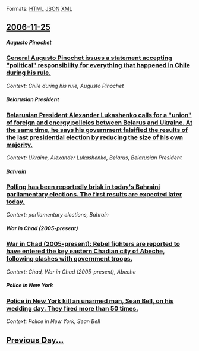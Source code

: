 
Formats: [HTML](2006/11/25/index.html)  [JSON](2006/11/25/index.json)  [XML](2006/11/25/index.xml)  

## [2006-11-25](/news/2006/11/25/index.md)

##### Augusto Pinochet
### [ General Augusto Pinochet issues a statement accepting "political" responsibility for everything that happened in Chile during his rule. ](/news/2006/11/25/general-augusto-pinochet-issues-a-statement-accepting-political-responsibility-for-everything-that-happened-in-chile-during-his-rule.md)
_Context: Chile during his rule, Augusto Pinochet_

##### Belarusian President
### [ Belarusian President Alexander Lukashenko calls for a "union" of foreign and energy policies between Belarus and Ukraine. At the same time, he says his government falsified the results of the last presidential election by reducing the size of his own majority. ](/news/2006/11/25/belarusian-president-alexander-lukashenko-calls-for-a-union-of-foreign-and-energy-policies-between-belarus-and-ukraine-at-the-same-time.md)
_Context: Ukraine, Alexander Lukashenko, Belarus, Belarusian President_

##### Bahrain
### [ Polling has been reportedly brisk in today's Bahraini parliamentary elections. The first results are expected later today. ](/news/2006/11/25/polling-has-been-reportedly-brisk-in-today-s-bahraini-parliamentary-elections-the-first-results-are-expected-later-today.md)
_Context: parliamentary elections, Bahrain_

##### War in Chad (2005-present)
### [ War in Chad (2005-present): Rebel fighters are reported to have entered the key eastern Chadian city of Abeche, following clashes with government troops. ](/news/2006/11/25/war-in-chad-2005apresent-rebel-fighters-are-reported-to-have-entered-the-key-eastern-chadian-city-of-aba-c-cha-c-following-clashes-with.md)
_Context: Chad, War in Chad (2005-present), Abeche_

##### Police in New York
### [ Police in New York kill an unarmed man, Sean Bell, on his wedding day. They fired more than 50 times. ](/news/2006/11/25/police-in-new-york-kill-an-unarmed-man-sean-bell-on-his-wedding-day-they-fired-more-than-50-times.md)
_Context: Police in New York, Sean Bell_

## [Previous Day...](/news/2006/11/24/index.md)

